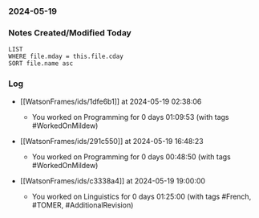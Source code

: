 ### 2024-05-19

### Notes Created/Modified Today
```dataview
LIST 
WHERE file.mday = this.file.cday
SORT file.name asc
```
### Log


- [[WatsonFrames/ids/1dfe6b1]] at 2024-05-19 02:38:06
  - You worked on Programming for 0 days 01:09:53 (with tags #WorkedOnMildew) 


- [[WatsonFrames/ids/291c550]] at 2024-05-19 16:48:23
  - You worked on Programming for 0 days 00:48:50 (with tags #WorkedOnMildew) 


- [[WatsonFrames/ids/c3338a4]] at 2024-05-19 19:00:00
  - You worked on Linguistics for 0 days 01:25:00 (with tags #French, #TOMER, #AdditionalRevision) 
